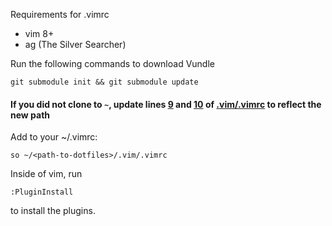 Requirements for .vimrc
* vim 8+
* ag (The Silver Searcher)

Run the following commands to download Vundle
```
git submodule init && git submodule update
```

#### If you did not clone to `~`, update lines [9](https://github.com/Equal/dotfiles/blob/master/.vim/.vimrc#L9) and [10](https://github.com/Equal/dotfiles/blob/master/.vim/.vimrc#L10) of [.vim/.vimrc](https://github.com/Equal/dotfiles/blob/master/.vim/.vimrc) to reflect the new path

Add to your ~/.vimrc:
```
so ~/<path-to-dotfiles>/.vim/.vimrc
```

Inside of vim, run
```
:PluginInstall
```
to install the plugins.
